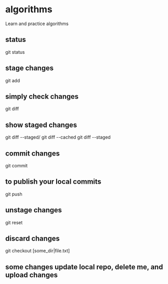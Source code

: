 # algorithms
Learn and practice algorithms

## status
git status

## stage changes
git add <filename>

## simply check changes
git diff <filename>

## show staged changes
git diff --staged/ git diff --cached
git diff --staged <filename>

## commit changes
git commit

## to publish your local commits
git push

## unstage changes
git reset

## discard changes
git checkout [some_dir|file.txt]

## some changes update local repo, delete me, and upload changes
